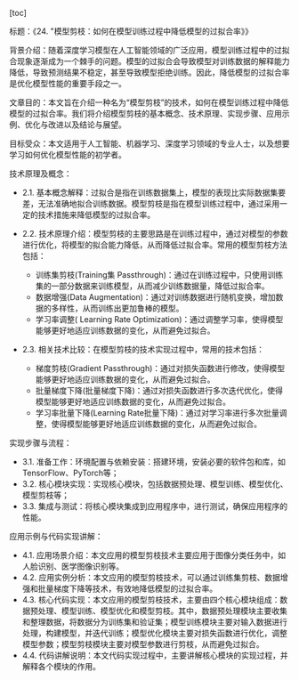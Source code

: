 
[toc]                    
                
                
标题：《24. "模型剪枝：如何在模型训练过程中降低模型的过拟合率》》

背景介绍：随着深度学习模型在人工智能领域的广泛应用，模型训练过程中的过拟合现象逐渐成为一个棘手的问题。模型的过拟合会导致模型对训练数据的解释能力降低，导致预测结果不稳定，甚至导致模型拒绝训练。因此，降低模型的过拟合率是优化模型性能的重要手段之一。

文章目的：本文旨在介绍一种名为“模型剪枝”的技术，如何在模型训练过程中降低模型的过拟合率。我们将介绍模型剪枝的基本概念、技术原理、实现步骤、应用示例、优化与改进以及结论与展望。

目标受众：本文适用于人工智能、机器学习、深度学习领域的专业人士，以及想要学习如何优化模型性能的初学者。

技术原理及概念：

- 2.1. 基本概念解释：过拟合是指在训练数据集上，模型的表现比实际数据集要差，无法准确地拟合训练数据。模型剪枝是指在模型训练过程中，通过采用一定的技术措施来降低模型的过拟合率。

- 2.2. 技术原理介绍：模型剪枝的主要思路是在训练过程中，通过对模型的参数进行优化，将模型的拟合能力降低，从而降低过拟合率。常用的模型剪枝方法包括：

    - 训练集剪枝(Training集 Passthrough)：通过在训练过程中，只使用训练集的一部分数据来训练模型，从而减少训练数据量，降低过拟合率。
    - 数据增强(Data Augmentation)：通过对训练数据进行随机变换，增加数据的多样性，从而训练出更加鲁棒的模型。
    - 学习率调整( Learning Rate Optimization)：通过调整学习率，使得模型能够更好地适应训练数据的变化，从而避免过拟合。

- 2.3. 相关技术比较：在模型剪枝的技术实现过程中，常用的技术包括：

    - 梯度剪枝(Gradient Passthrough)：通过对损失函数进行修改，使得模型能够更好地适应训练数据的变化，从而避免过拟合。
    - 批量梯度下降(批量梯度下降)：通过对损失函数进行多次迭代优化，使得模型能够更好地适应训练数据的变化，从而避免过拟合。
    - 学习率批量下降(Learning Rate批量下降)：通过对学习率进行多次批量调整，使得模型能够更好地适应训练数据的变化，从而避免过拟合。

实现步骤与流程：

- 3.1. 准备工作：环境配置与依赖安装：搭建环境，安装必要的软件包和库，如TensorFlow、PyTorch等；
- 3.2. 核心模块实现：实现核心模块，包括数据预处理、模型训练、模型优化、模型剪枝等；
- 3.3. 集成与测试：将核心模块集成到应用程序中，进行测试，确保应用程序的性能。

应用示例与代码实现讲解：

- 4.1. 应用场景介绍：本文应用的模型剪枝技术主要应用于图像分类任务中，如人脸识别、医学图像识别等。
- 4.2. 应用实例分析：本文应用的模型剪枝技术，可以通过训练集剪枝、数据增强和批量梯度下降等技术，有效地降低模型的过拟合率。
- 4.3. 核心代码实现：本文应用的模型剪枝技术，主要由四个核心模块组成：数据预处理、模型训练、模型优化和模型剪枝。其中，数据预处理模块主要收集和整理数据，将数据分为训练集和验证集；模型训练模块主要对输入数据进行处理，构建模型，并迭代训练；模型优化模块主要对损失函数进行优化，调整模型参数；模型剪枝模块主要对模型参数进行剪枝，从而避免过拟合。
- 4.4. 代码讲解说明：本文代码实现过程中，主要讲解核心模块的实现过程，并解释各个模块的作用。

